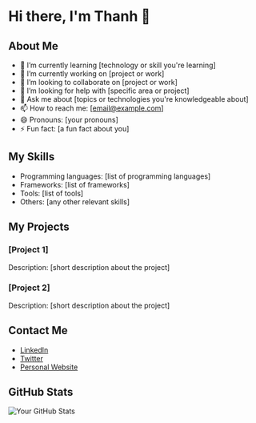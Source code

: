 # Hi there, I'm Thanh 👋

## About Me
- 🌱 I’m currently learning [technology or skill you're learning]
- 🔭 I’m currently working on [project or work]
- 👯 I’m looking to collaborate on [project or work]
- 🤔 I’m looking for help with [specific area or project]
- 💬 Ask me about [topics or technologies you're knowledgeable about]
- 📫 How to reach me: [email@example.com]
- 😄 Pronouns: [your pronouns]
- ⚡ Fun fact: [a fun fact about you]

## My Skills
- Programming languages: [list of programming languages]
- Frameworks: [list of frameworks]
- Tools: [list of tools]
- Others: [any other relevant skills]

## My Projects
### [Project 1]
Description: [short description about the project]

### [Project 2]
Description: [short description about the project]

## Contact Me
- [LinkedIn](your-linkedin-profile)
- [Twitter](your-twitter-profile)
- [Personal Website](your-website)

## GitHub Stats
![Your GitHub Stats](https://github-readme-stats.vercel.app/api?username=your-github-username&show_icons=true&theme=radical)
